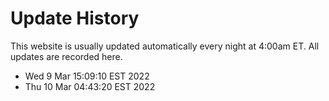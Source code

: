 # Update History

This website is usually updated automatically every night at 4:00am ET. All updates are recorded here.

 - Wed  9 Mar 15:09:10 EST 2022
- Thu 10 Mar 04:43:20 EST 2022
